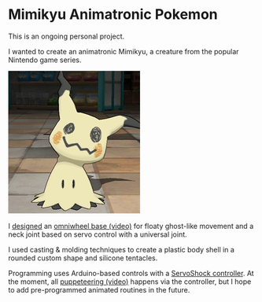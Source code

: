 # Mimikyu Animatronic Pokemon

This is an ongoing personal project.

I wanted to create an animatronic Mimikyu, a creature from the popular Nintendo game series.

![Example Mimikyu from Pokemon](mimikyu_example_wobble.gif)

I [designed](mimikyu_internals.jpg) an [omniwheel base (video)](mimikyu_test_driving.mp4) for floaty ghost-like movement and a neck joint based on servo control with a universal joint. 

I used casting & molding techniques to create a plastic body shell in a rounded custom shape and silicone tentacles. 

Programming uses Arduino-based controls with a [ServoShock controller](http://www.servoshock.com/). At the moment, all [puppeteering (video)](mimikyu_touch_controls.mp4) happens via the controller, but I hope to add pre-programmed animated routines in the future.

